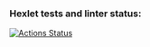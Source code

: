 ### Hexlet tests and linter status:
[![Actions Status](https://github.com/rizhik356/frontend-project-44/workflows/hexlet-check/badge.svg)](https://github.com/rizhik356/frontend-project-44/actions)